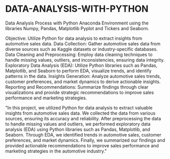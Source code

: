 # DATA-ANALYSIS-WITH-PYTHON
Data Analysis Process with Python Anaconda Environment using the libraries Numpy, Pandas, Matplotlib Pyplot and Tickers and Seaborn. 

Objective: Utilize Python for data analysis to extract insights from automotive sales data.
Data Collection: Gather automotive sales data from diverse sources such as Kaggle datasets or industry-specific databases.
Data Cleaning and Preprocessing: Employ data cleaning techniques to handle missing values, outliers, and inconsistencies, ensuring data integrity.
Exploratory Data Analysis (EDA): Utilize Python libraries such as Pandas, Matplotlib, and Seaborn to perform EDA, visualize trends, and identify patterns in the data.
Insights Generation: Analyze automotive sales trends, customer preferences, and market dynamics to derive actionable insights.
Reporting and Recommendations: Summarize findings through clear visualizations and provide strategic recommendations to improve sales performance and marketing strategies.

"In this project, we utilized Python for data analysis to extract valuable insights from automotive sales data. We collected the data from various sources, ensuring its accuracy and reliability. After preprocessing the data to handle missing values and outliers, we performed exploratory data analysis (EDA) using Python libraries such as Pandas, Matplotlib, and Seaborn. Through EDA, we identified trends in automotive sales, customer preferences, and market dynamics. Finally, we summarized our findings and provided actionable recommendations to improve sales performance and marketing strategies in the automotive industry."

